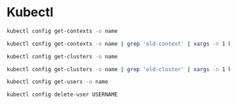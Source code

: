 # Kubectl

```bash title="Cleanup old contexts and clusters"
kubectl config get-contexts -o name

kubectl config get-contexts -o name | grep 'old-context' | xargs -n 1 kubectl config delete-context

kubectl config get-clusters -o name

kubectl config get-clusters -o name | grep 'old-cluster' | xargs -n 1 kubectl config delete-cluster

kubectl config get-users -o name

kubectl config delete-user USERNAME
```
